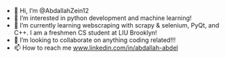 - 👋 Hi, I’m @AbdallahZein12
- 👀 I’m interested in python development and machine learning!
- 🌱 I’m currently learning webscraping with scrapy & selenium, PyQt, and C++. I am a freshmen CS student at LIU Brooklyn!
- 💞️ I’m looking to collaborate on anything coding related!!!
- 📫 How to reach me www.linkedin.com/in/abdallah-abdel


<!---
AbdallahZein12/AbdallahZein12 is a ✨ special ✨ repository because its `README.md` (this file) appears on your GitHub profile.
You can click the Preview link to take a look at your changes.
--->
